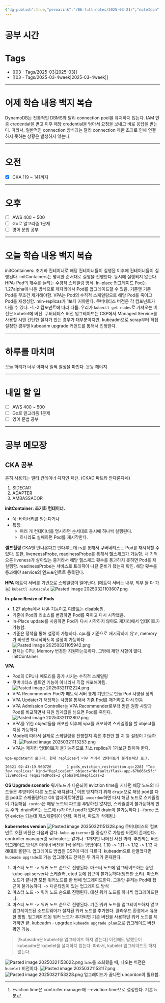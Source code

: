 ```yaml
---
{"dg-publish":true,"permalink":"/06-full-notes/2025-03-21/","noteIcon":""}
---
```


# 공부 시간

# Tags
- [[03 - Tags/2025-03\|2025-03]]
- [[03 - Tags/2025-03-4week\|2025-03-4week]]

---
# 어제 학습 내용 백지 복습
DynamoDB는 전통적인 DBMS와 달리 connection pool을 유지하지 않는다. IAM 인증 credential을 받고 이후 해당 credential을 담아서 요청을 보내고 바로 응답을 받는다.
따라서, 일반적인 connection 방식과는 달리 connection 제한 초과로 인해 연결하지 못하는 상황은 발생하지 않는다.

---
# 오전
- [x] CKA 119 ~ 141까지
---
# 오후
- [ ] AWS 400 ~ 500
- [ ] Go로 알고리즘 1문제
- [ ] 영어 문법 공부
---
# 오늘 학습 내용 백지 복습
initContainers: 초기화 컨테이너로 해당 컨테이너들이 실행된 이후에 컨테이너들이 실행된다.
initContainers는 명시한 순서대로 실행을 진행한다. 동시에 실행되지 않는다.
HPA: Pod의 개수를 늘리는 수평적 스케일링 방식. 
In-place 업그레이드 Pod는 1.27alpha에 나온 방식으로 제자리에서 Pod를 업그레이드할 수 있음. 기존엔 기존 Pod를 무조건 제거해야함.
VPA는 Pod의 수직적 스케일링으로 해당 Pod를 죽이고 Pod를 재생성함. min-replicas가 1보다 커야한다.
쿠버네티스 버전은 각 컴포넌트가 다를 수 있다. -1,-2 컴포넌트에 따라 다름.
우리가 `kubectl get nodes`로 가져오는 버전은 kubelet에 버전.
쿠버네티스 버전 업그레이드는 CSP에서 Managed Service를 사용할 시엔 간단한 절차가 있는 경우가 대부분이지만, kubeadm으로 scrap부터 직접 설정한 경우엔 kubeadm upgrade 커맨드를 통해서 진행한다.

---
# 하루를 마치며
오늘 허리가 너무 아파서 일찍 일정을 마친다. 
운동 해야지

---
# 내일 할 일
- [ ] AWS 400 ~ 500
- [ ] Go로 알고리즘 1문제
- [ ] 영어 문법 공부
---
# 공부 메모장
## CKA 공부
흔히 사용되는 멀티 컨테이너 디자인 패턴. (CKAD 파트라 안다룬다네)
1. SIDECAR
2. ADAPTER
3. AMBASSADOR

**initContainer: 초기화 컨테이너.**
- 예: 바이너리를 받는다거나
- 특징: 
	- 여러 개 컨테이너를 명시하면 순서대로 동시에 하나씩 실행된다.
	- 하나라도 실패하면 Pod를 재시작한다.

**셀프힐링**
CKA엔 안나온다고 안다루는데 rs를 통해서 쿠버네티스는 Pod를 재시작할 수 있다.
또한, liveneessProbe, readinessProbe를 통해서 헬스체크가 가능함.
내 기억으론 liveness가 살아있는 증거라서 해당 헬스체크 횟수를 통과하지 못하면 Pod를 재실행함.
readinessProbe는 서비스로 트래픽이 나갈 준비가 됐는지 확인. 해당 횟수를 통과해야 service의 엔드포인트로 등록된다.

**HPA** 
메트릭 서버를 기반으로 스케일링이 일어난다. (메트릭 서버는 내부, 외부 둘 다 가능)
`kubectl autoscale`
![Pasted image 20250321103607.png](/img/user/image/Pasted%20image%2020250321103607.png)

**In-place Resize of Pods**
- 1.27 alpha에서 나온 기능이고 디폴트는 disable임.
- 기존에 Pod의 리소스를 변경하면 Pod를 죽이고 다시 시작했음.
- In-Place update를 사용하면 Pod가 다시 시작하지 않아도 제자리에서 업데이트가 가능함.
- 기준은 정책을 통해 설정이 가능하다. cpu를 기준으로 재시작하지 않고, memory가 바뀌면 재시작하도록 설정이 가능하다.
![Pasted image 20250321105942.png](/img/user/image/Pasted%20image%2020250321105942.png)
- 현재는 CPU, Memory 변경만 지원하는듯하다. 그밖에 제한 사항이 많다. initContainer

**VPA**
- Pod의 CPU나 메모리를 증가 시키는 수직적 스케일링
- 쿠버네티스 빌트인 기능이 아니라서 직접 배포해야됨.
![Pasted image 20250321112224.png](/img/user/image/Pasted%20image%2020250321112224.png)
- VPA Recommender Pod가 메트릭 서버 통계 기반으로 만들 Pod 사양을 정의
- VPA Updater가 해당하는 사양을 통해서 기존 Pod를 제거하고 다시 만듬
- VPA Admission Controller는 VPA Recommender로부터 받은 권장 사양과 Pod를 비교하면서 자원 임계값을 넘으면 Pod를 죽인다.
![Pasted image 20250321112807.png](/img/user/image/Pasted%20image%2020250321112807.png)
- VPA를 위한 object들을 배포한 이후에 vpa를 배포하여 스케일링을 할 object를 지정 가능하다.
- Mode에 따라서 실제로 스케일링을 진행할지 혹은 추천만 할 지 등 설정이 가능하다.
![Pasted image 20250321113253.png](/img/user/image/Pasted%20image%2020250321113253.png)
- VPA는 제자리 업데이트가 불가능하므로 최소 replica가 1개보단 많아야 한다.
```
vpa-updater의 로그다. 현재 replicas가 너무 적어서 업데이트가 불가능하단 로그.

I0321 02:43:19.560720       1 pods_eviction_restriction.go:228] "Too few replicas" kind="ReplicaSet" object="default/flask-app-67b666c5fc" livePods=1 requiredPods=2 globalMinReplicas=2
```

**OS Upgrade scenario**
워커노드가 다운되어 eviction time을 지나면 해당 노드의 파드들은 추방되어 다른 노드로 배치된다.[^1]
이름 방지하기 위해 `drain`으로 해당 pod를 다른 pod로 스케쥴링하고 OS 업데이트하면됨.
`uncordon`하면 다시 해당 노드로 스케쥴링이 가능해짐.
`cordon`은 해당 노드의 파드를 추방하진 않지만, 스케쥴링이 불가능하게 만듬
주의: drain하려는 노드에 rs가 아닌 pod가 있다면 drain이 불가능하다.(--force 쓰면 evict는 되는데 재스케쥴링이 안됨. 따라서, 파드가 삭제됨.)

**kubernetes version**
![Pasted image 20250321151328.png](/img/user/image/Pasted%20image%2020250321151328.png)
쿠버네티스의 컴포넌트 호환 버전은 다음과 같다. `kube-apiserver`를 중심으로 가능한 버전이 존재한다.
controller manager랑 scheuler는 같거나 -1까지만 나머진 사진 봐라.
추천되는 버전 업그레이드 방식은 마이너 버전을 1씩 올리는 방법이다.
1.10 -> 1.11 -> 1.12 -> 1.13 차례대로 올린다.
업그레이드 방법은 CSP에 따라 다르다. kubeadm으로 만들었다면 `kubeadm upgrade`로 가능
업그레이드 전략은 두 가지가 존재한다.
1. 마스터 노드 -> 워커 노드 순으로 진행된다. 마스터 노드에 업그레이드하는 동안 kube-api server나 스케쥴러, etcd 등에 접근이 불가능하다(당연한 소리). 마스터 노드가 끝나면 모든 워커노드를 한 번에 업그레이드한다. 그동안 유저는 Pod에 접근이 불가능하다. -> 다운타임이 있는 업그레이드 방식
2. 마스터 노드 -> 워커 노드 순으로 진행된다. 대신 워커 노드를 하나씩 업그레이드한다.
3. 마스터 노드 -> 워커 노드 순으로 진행된다. 기존 워커 노드를 업그레이드하지 않고 업그레이드된 소프트웨어가 설치된 워커 노드를 추가한다. 클라우드 환경에서 유용한 방법. 업그레이드된 워커 노드가 추가되면 기존 버전을 사용하던 워커 노드를 제거하면 끝.
kubeadm - upgrdae
`kubeadm upgrade plan`으로 업그레이드 버전 확인 가능.
> [!kubeadm은 kubelet을 업그레이드 하지 않는다]
> 이전에도 말했듯이 kubeadm은 kubelet을 설치하지 않는다. 따라서, kubelet 업그레이드도 하지 않는다.
> 

![Pasted image 20250321153022.png](/img/user/image/Pasted%20image%2020250321153022.png)
노드를 조회했을 때, 나오는 버전은 `kubelet` 버전이다.
![Pasted image 20250321153117.png](/img/user/image/Pasted%20image%2020250321153117.png)
![Pasted image 20250321153228.png](/img/user/image/Pasted%20image%2020250321153228.png)
업그레이드가 끝나면 uncordon이 필요함.




[^1]: Eviction time은 controller manager에 --eviction-time으로 설정한다. 기본 5분